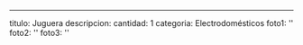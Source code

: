 ---
titulo: Juguera
descripcion: 
cantidad: 1
categoria: Electrodomésticos
foto1: ''
foto2: ''
foto3: ''

